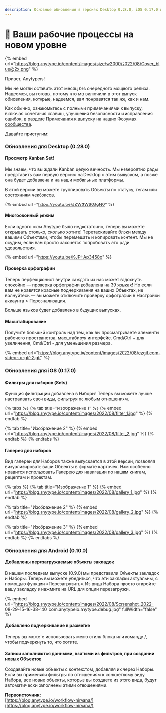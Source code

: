 ```yaml
---
description: Основные обновления в версиях Desktop 0.28.0, iOS 0.17.0 и Android 0.10.0
---
```


# 🚥 Ваши рабочие процессы на новом уровне

{% embed url="https://blog.anytype.io/content/images/size/w2000/2022/08/Cover_blue@2x.png" %}

Привет, Anytypers!

Мы не могли оставить этот месяц без очередного мощного релиза. Надеемся, вы готовы, потому что мы включили в этот выпуск обновления, которые, надеемся, вам понравятся так же, как и нам.

Как обычно, ознакомьтесь с полными примечаниями к выпуску, включая сочетания клавиш, улучшения безопасности и исправления ошибок, в разделе [Примечания к выпуску](https://community.anytype.io/c/news-announcements/release-notes/9?ref=blog.anytype.io) на наших [Форумах сообщества](https://community.anytype.io/?ref=blog.anytype.io).

Давайте приступим:

### **Обновления для Desktop (0.28.0)**

#### **Просмотр Kanban Set!**

Мы знаем, что вы ждали Kanban целую вечность. Мы невероятно рады представить вам первую версию на Desktop с этим выпуском, а позже она будет добавлена и на наши мобильные платформы.

В этой версии вы можете группировать Объекты по статусу, тегам или состояниям чекбоксов.

{% embed url="https://youtu.be/JZWGWtKQgN0" %}

#### **Многооконный режим**

Если одного окна Anytype было недостаточно, теперь вы можете открывать столько, сколько хотите! Перетаскивайте блоки между вашими Объектами, чтобы перемещать и копировать контент. Мы не осудим, если вам просто захочется попробовать это ради удовольствия.

{% embed url="https://youtu.be/KJPHAp3458o" %}

#### **Проверка орфографии**

Теперь перфекционист внутри каждого из нас может вздохнуть спокойно — проверка орфографии добавлена на 39 языках! Но если вам не нравятся красные подчеркивания на ваших Объектах, не волнуйтесь — вы можете отключить проверку орфографии в Настройки аккаунта > Персонализация.

Больше языков будет добавлено в будущих выпусках.

#### **Масштабирование**

Получите больший контроль над тем, как вы просматриваете элементы рабочего пространства, масштабируя интерфейс. Cmd/Ctrl + для увеличения, Cmd/Ctrl - для уменьшения размера.

{% embed url="https://blog.anytype.io/content/images/2022/08/ezgif.com-video-to-gif-2.gif" %}

### **Обновления для iOS (0.17.0)**

#### **Фильтры для наборов (Sets)**

Функция фильтрации добавлена в Наборы! Теперь вы можете лучше настраивать свои виды, фильтруя по любым отношениям.

{% tabs %}
{% tab title="Изображение 1" %}
{% embed url="https://blog.anytype.io/content/images/2022/08/filter_1.jpg" %}
{% endtab %}

{% tab title="Изображение 2" %}
{% embed url="https://blog.anytype.io/content/images/2022/08/filter_2.jpg" %}
{% endtab %}
{% endtabs %}

#### **Галерея для наборов**

Вид галереи для Наборов также выпускается в этой версии, позволяя визуализировать ваши Объекты в формате карточек. Нам особенно нравится использовать Галерею для навигации по нашим книгам, рецептам и проектам.

{% tabs %}
{% tab title="Изображение 1" %}
{% embed url="https://blog.anytype.io/content/images/2022/08/gallery_1.jpg" %}
{% endtab %}

{% tab title="Изображение 2" %}
{% embed url="https://blog.anytype.io/content/images/2022/08/gallery_2.jpg" %}
{% endtab %}

{% tab title="Изображение 3" %}
{% embed url="https://blog.anytype.io/content/images/2022/08/gallery_3.jpg" %}
{% endtab %}
{% endtabs %}

### **Обновления для Android (0.10.0)**

#### **Добавлены перезагружаемые объекты закладок**

В нашем последнем выпуске (0.9.0) мы представили Объекты закладок и Наборы. Теперь вы можете убедиться, что эти закладки актуальны, с помощью функции «Перезагрузить». Из вида Набора просто откройте вашу закладку и нажмите на URL для опции перезагрузки.

{% embed url="https://blog.anytype.io/content/images/2022/08/Screenshot_2022-08-29-15-16-38-140_com.anytypeio.anytype.debug.jpg" fullWidth="false" %}

#### **Добавлено подчеркивание в разметке**

Теперь вы можете использовать меню стиля блока или команду /, чтобы подчеркнуть то, что хотите.

#### **Записи заполняются данными, взятыми из фильтров, при создании новых Объектов**

Создавайте новые объекты с контекстом, добавляя их через Наборы. Если вы применили фильтры по отношениям к конкретному виду Набора, все новые объекты, которые вы создаете из этого вида, будут автоматически заполнены этими отношениями.

**Первоисточник:**\
[https://blog.anytype.io/workflow-nirvana/](https://blog.anytype.io/workflow-nirvana/)
